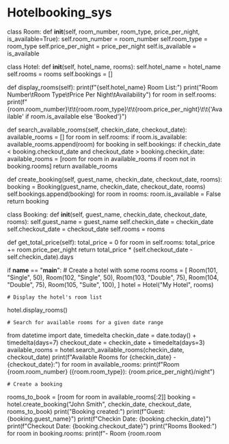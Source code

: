 # Hotelbooking_sys
class Room:
    def __init__(self, room_number, room_type, price_per_night, is_available=True):
        self.room_number = room_number
        self.room_type = room_type
        self.price_per_night = price_per_night
        self.is_available = is_available

class Hotel:
    def __init__(self, hotel_name, rooms):
        self.hotel_name = hotel_name
        self.rooms = rooms
        self.bookings = []

   def display_rooms(self):
        print(f"{self.hotel_name} Room List:")
        print("Room Number\tRoom Type\tPrice Per Night\tAvailability")
        for room in self.rooms:
            print(f"{room.room_number}\t\t{room.room_type}\t\t{room.price_per_night}\t\t{'Available' if room.is_available else 'Booked'}")

   def search_available_rooms(self, checkin_date, checkout_date):
        available_rooms = []
        for room in self.rooms:
            if room.is_available:
                available_rooms.append(room)
        for booking in self.bookings:
            if checkin_date < booking.checkout_date and checkout_date > booking.checkin_date:
                available_rooms = [room for room in available_rooms if room not in booking.rooms]
        return available_rooms

   def create_booking(self, guest_name, checkin_date, checkout_date, rooms):
        booking = Booking(guest_name, checkin_date, checkout_date, rooms)
        self.bookings.append(booking)
        for room in rooms:
            room.is_available = False
        return booking

class Booking:
    def __init__(self, guest_name, checkin_date, checkout_date, rooms):
        self.guest_name = guest_name
        self.checkin_date = checkin_date
        self.checkout_date = checkout_date
        self.rooms = rooms

   def get_total_price(self):
        total_price = 0
        for room in self.rooms:
            total_price += room.price_per_night
        return total_price * (self.checkout_date - self.checkin_date).days

if __name__ == "__main__":
    # Create a hotel with some rooms
    rooms = [
        Room(101, "Single", 50),
        Room(102, "Single", 50),
        Room(103, "Double", 75),
        Room(104, "Double", 75),
        Room(105, "Suite", 100),
    ]
    hotel = Hotel("My Hotel", rooms)

    # Display the hotel's room list
   hotel.display_rooms()

    # Search for available rooms for a given date range
   from datetime import date, timedelta
   checkin_date = date.today() + timedelta(days=7)
   checkout_date = checkin_date + timedelta(days=3)
   available_rooms = hotel.search_available_rooms(checkin_date, checkout_date)
   print(f"Available Rooms for {checkin_date} - {checkout_date}:")
   for room in available_rooms:
       print(f"Room {room.room_number} ({room.room_type}): {room.price_per_night}/night")

    # Create a booking
   rooms_to_book = [room for room in available_rooms[:2]]
   booking = hotel.create_booking("John Smith", checkin_date, checkout_date, rooms_to_book)
   print("Booking created:")
   print(f"Guest: {booking.guest_name}")
   print(f"Checkin Date: {booking.checkin_date}")
   print(f"Checkout Date: {booking.checkout_date}")
   print("Rooms Booked:")
   for room in booking.rooms:
       print(f"- Room {room.room
